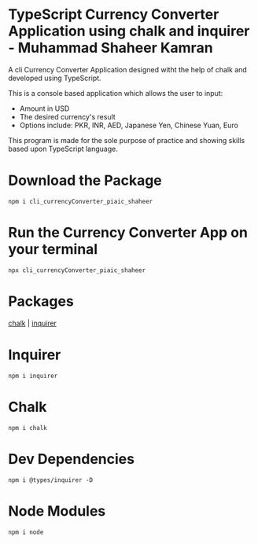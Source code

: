 # TypeScript Currency Converter Application using chalk and inquirer - Muhammad Shaheer Kamran

A cli Currency Converter Application  designed witht the help of chalk and developed using TypeScript. 

This is a console based application which allows the user to input:

* Amount in USD
* The desired currency's result 
* Options include: PKR, INR, AED, Japanese Yen, Chinese Yuan, Euro 


This program is made for the sole purpose of practice and showing skills based upon TypeScript language.


# Download the Package

```
npm i cli_currencyConverter_piaic_shaheer
```

# Run the Currency Converter App on your terminal

```
npx cli_currencyConverter_piaic_shaheer
```

# Packages

[chalk](https://github.com/chalk/chalk) | 
[inquirer](https://github.com/SBoudrias/Inquirer.js)

# Inquirer
```
npm i inquirer
```


# Chalk
```
npm i chalk
```

# Dev Dependencies
```
npm i @types/inquirer -D
```

# Node Modules
```
npm i node
